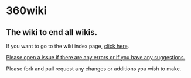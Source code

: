 # 360wiki
## The wiki to end all wikis.

If you want to go to the wiki index page, [click here](index.md).



[Please open a issue if there are any errors or if you have any suggestions.]()

Please fork and pull request any changes or additions you wish to make.